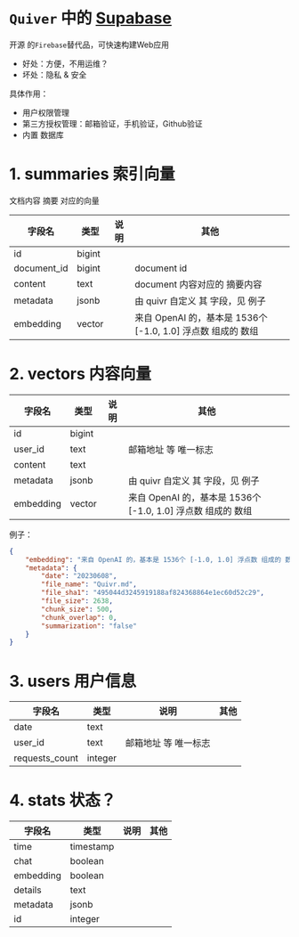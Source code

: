 # `Quiver` 中的 [Supabase](https://supabase.com)

开源 的`Firebase`替代品，可快速构建Web应用

+ 好处：方便，不用运维？
+ 坏处：隐私 & 安全

具体作用：

+ 用户权限管理
+ 第三方授权管理：邮箱验证，手机验证，Github验证
+ 内置 数据库

# 1. summaries 索引向量

文档内容 摘要 对应的向量

| 字段名      | 类型   | 说明 | 其他                                                         |
| ----------- | ------ | ---- | ------------------------------------------------------------ |
| id          | bigint |      |                                                              |
| document_id | bigint |      | document id                                                  |
| content     | text   |      | document 内容对应的 摘要内容                                 |
| metadata    | jsonb  |      | 由 quivr 自定义 其 字段，见 例子                             |
| embedding   | vector |      | 来自 OpenAI 的，基本是 1536个 [-1.0, 1.0] 浮点数 组成的 数组 |

# 2. vectors 内容向量

| 字段名    | 类型   | 说明 | 其他                                                         |
| --------- | ------ | ---- | ------------------------------------------------------------ |
| id        | bigint |      |                                                              |
| user_id   | text   |      | 邮箱地址 等 唯一标志                                         |
| content   | text   |      |                                                              |
| metadata  | jsonb  |      | 由 quivr 自定义 其 字段，见 例子                             |
| embedding | vector |      | 来自 OpenAI 的，基本是 1536个 [-1.0, 1.0] 浮点数 组成的 数组 |

例子：

``` json
{
    "embedding": "来自 OpenAI 的，基本是 1536个 [-1.0, 1.0] 浮点数 组成的 数组",
    "metadata": {
        "date": "20230608",
        "file_name": "Quivr.md",
        "file_sha1": "495044d3245919188af824368864e1ec60d52c29",
        "file_size": 2638,
        "chunk_size": 500,
        "chunk_overlap": 0,
        "summarization": "false"
    }
}
```

# 3. users 用户信息

| 字段名         | 类型    | 说明                 | 其他 |
| -------------- | ------- | -------------------- | ---- |
| date           | text    |                      |      |
| user_id        | text    | 邮箱地址 等 唯一标志 |      |
| requests_count | integer |                      |      |

# 4. stats 状态？

| 字段名    | 类型      | 说明 | 其他 |
| --------- | --------- | ---- | ---- |
| time      | timestamp |      |      |
| chat      | boolean   |      |      |
| embedding | boolean   |      |      |
| details   | text      |      |      |
| metadata  | jsonb     |      |      |
| id        | integer   |      |      |

